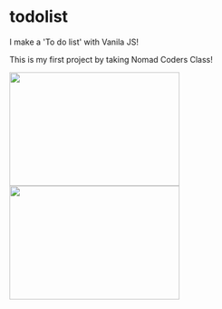 # todolist

I make a 'To do list' with Vanila JS!

This is my first project by taking Nomad Coders Class!

<img src="C:\Users\hyunsoo\VS_Code_Projects\todolist\im2.JPG" width="300" height="200">
<img src="C:\Users\hyunsoo\VS_Code_Projects\todolist\im1.JPG" width="300" height="200">